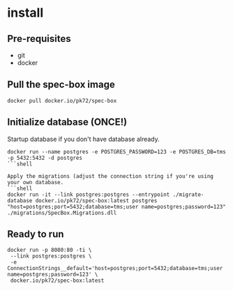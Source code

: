 # install

## Pre-requisites

- git
- docker


## Pull the spec-box image
```shell
docker pull docker.io/pk72/spec-box
```

## Initialize database (ONCE!)

Startup database if you don't have database already.
```shell
docker run --name postgres -e POSTGRES_PASSWORD=123 -e POSTGRES_DB=tms -p 5432:5432 -d postgres
```shell

Apply the migrations (adjust the connection string if you're using your own database.
```shell
docker run -it --link postgres:postgres --entrypoint ./migrate-database docker.io/pk72/spec-box:latest postgres "host=postgres;port=5432;database=tms;user name=postgres;password=123" ./migrations/SpecBox.Migrations.dll
```

## Ready to run
```shell
docker run -p 8080:80 -ti \
 --link postgres:postgres \
 -e ConnectionStrings__default='host=postgres;port=5432;database=tms;user name=postgres;password=123' \
 docker.io/pk72/spec-box:latest
```
